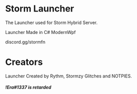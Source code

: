 # Storm Launcher
The Launcher used for Storm Hybrid Server.

Launcher Made in C# ModernWpf

discord.gg/stormfn

# Creators
<!-- !Era#1337 is retarded -->
Launcher Created by Rythm, Stormzy Glitches and NOTPIES.

##### !Era#1337 is retarded 
